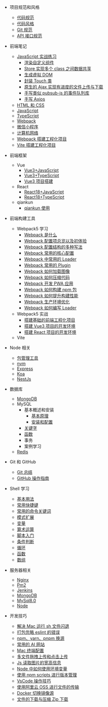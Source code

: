 - 项目规范和风格
  - [代码规范](/docs/项目规范和风格/代码规范.md)
  - [代码风格](/docs/项目规范和风格/代码风格.md)
  - [Git 规范](/docs/项目规范和风格/Git规范.md)
  - [API 接口规范](/docs/项目规范和风格/API接口规范.md)
- 前端笔记

  - [JavaScript 实战练习](/docs/前端笔记/JavaScript实战练习.md)
    - [渲染自定义组件](/docs/前端笔记/JavaScript实战练习/渲染自定义组件.md)
    - [Store 实现多个 class 之间数据共享](/docs/前端笔记/JavaScript实战练习/Store实现多个class之间数据共享.md)
    - [生成虚拟 DOM](/docs/前端笔记/JavaScript实战练习/生成虚拟DOM.md)
    - [封装 Touch 类](/docs/前端笔记/JavaScript实战练习/封装Touch类.md)
    - [原生的 Ajax 实现有进度的文件上传与下载](/docs/前端笔记/JavaScript实战练习/原生的Ajax实现有进度的文件上传与下载.md)
    - [手写类似 pubsub-js 的事件队列库](/docs/前端笔记/JavaScript实战练习/手写类似pubsub-js的事件队列库.md)
    - [手写 Axios](/docs/前端笔记/JavaScript实战练习/手写Axios.md)
  - [HTML 和 CSS](/docs/前端笔记/HTML和CSS.md)
  - [JavaScript](/docs/前端笔记/JavaScript.md)
  - [TypeScript](/docs/前端笔记/TypeScript.md)
  - [Webpack](/docs/前端笔记/Webpack.md)
  - [微信小程序](/docs/前端笔记/微信小程序.md)
  - [计算机网络](/docs/前端笔记/计算机网络.md)
  - [Webpack 搭建工程化项目](/docs/前端笔记/Webpack搭建工程化项目.md)
  - [Vite 搭建工程化项目](/docs/前端笔记/Vite搭建工程化项目.md)

- 前端框架

  - Vue
    - [Vue3+JavaScript](/docs/前端框架/Vue/Vue3+JavaScript.md)
    - [Vue3+TypeScript](/docs/前端框架/Vue/Vue3+TypeScript.md)
    - [Vue3 项目搭建](/docs/前端框架/Vue/Vue3项目搭建.md)
  - React
    - [React18+JavaScript](/docs/前端框架/React/React18+JavaScript.md)
    - [React18+TypeScript](/docs/前端框架/React/React18+TypeScript.md)
  - qiankun
    - [qiankun 使用](/docs/前端框架/qiankun/qiankun.md)

- 前端构建工具
  - Webpack5 学习
    - [Webpack 是什么](/docs/前端构建工具/Webpack5学习/Webpack是什么.md)
    - [Webpack 配置项总览以及初体验](/docs/前端构建工具/Webpack5学习/Webpack配置项总览以及初体验.md)
    - [Webpack 配置结构的多种写法](/docs/前端构建工具/Webpack5学习/Webpack配置结构的多种写法.md)
    - [Webpack 常用的核心配置](/docs/前端构建工具/Webpack5学习/Webpack常用的核心配置.md)
    - [Webpack 中常用的 Loader](/docs/前端构建工具/Webpack5学习/Webpack中常用的Loader.md)
    - [Webpack 常用的 Plugin](/docs/前端构建工具/Webpack5学习/Webpack常用的Plugin.md)
    - [Webpack 如何加载图像](/docs/前端构建工具/Webpack5学习/Webpack如何加载图像.md)
    - [Webpack 如何压缩代码](/docs/前端构建工具/Webpack5学习/Webpack如何压缩代码.md)
    - [Webpack 开发 PWA 应用](/docs/前端构建工具/Webpack5学习/Webpack开发PWA应用.md)
    - [Webpack 如何构建 npm 包](/docs/前端构建工具/Webpack5学习/Webpack如何构建npm包.md)
    - [Webpack 如何提升构建性能](/docs/前端构建工具/Webpack5学习/Webpack如何提升构建性能.md)
    - [Webpack 生产环境优化](/docs/前端构建工具/Webpack5学习/Webpack生产环境优化.md)
    - [Webpack 如何编写 Loader](/docs/前端构建工具/Webpack5学习/Webpack如何编写Loader.md)
  - Webpack5 实战
    - [搭建基础的前端工程化项目](/docs/前端构建工具/Webpack5实战/搭建基础的前端工程化项目.md)
    - [搭建 Vue3 项目的开发环境](/docs/前端构建工具/Webpack5实战/搭建Vue3项目的开发环境.md)
    - [搭建 React 项目的开发环境](/docs/前端构建工具/Webpack5实战/搭建React项目的开发环境.md)
  - Vite
- Node 相关
  - [包管理工具](/docs/Node相关/包管理工具.md)
  - [nvm](/docs/Node相关/nvm.md)
  - [Express](/docs/Node相关/Express.md)
  - [Koa](/docs/Node相关/Koa.md)
  - [NestJs](/docs/Node相关/NestJs.md)
- 数据库

  - [MongoDB](/docs/数据库/MongoDB.md)
  - MySQL
    - 基本概述和安装
      - [基本原理](/docs/数据库/MySQL/基本概述和安装/基本原理.md)
      - [安装和配置](/docs/数据库/MySQL/基本概述和安装/安装配置.md)
    - [关键字](/docs/数据库/MySQL/关键字.md)
    - [函数](/docs/数据库/MySQL/函数.md)
    - 事务
    - 案例学习
  - [Redis](/docs/数据库/Redis.md)

- Git 和 GitHub

  - [Git 总结](/docs/Git和GitHub/Git总结.md)
  - [GitHub 操作指南](/docs/Git和GitHub/GitHub操作指南.md)

- Shell 学习

  - [基本用法](/docs/Shell学习/基本用法.md)
  - [常用快捷键](/docs/Shell学习/常用快捷键.md)
  - [常用的命令关键词](/docs/Shell学习/常用的命令关键词.md)
  - [模式扩展](/docs/Shell学习/模式扩展.md)
  - [变量](/docs/Shell学习/变量.md)
  - [算术运算](/docs/Shell学习/算术运算.md)
  - [脚本入门](/docs/Shell学习/脚本入门.md)
  - [条件判断](/docs/Shell学习/条件判断.md)
  - [循环](/docs/Shell学习/循环.md)
  - [函数](/docs/Shell学习/函数.md)
  - [数组](/docs/Shell学习/数组.md)

- 服务器相关
  - [Nginx](/docs/服务器相关/Nginx.md)
  - [Pm2](/docs/服务器相关/Pm2.md)
  - [Jenkins](/docs/服务器相关/Jenkins.md)
  - [MongoDB](/docs/服务器相关/MongoDB.md)
  - [MySql8.0](/docs/服务器相关/MySQL8.0.md)
  - [Node](/docs/服务器相关/Node.md)
- 开发技巧

  - [解决 Mac 运行 sh 文件闪退](/docs/开发技巧/解决Mac运行sh文件闪退.md)
  - [打包忽略 eslint 的错误](/docs/开发技巧/打包忽略eslint的错误.md)
  - [npm、yarn、pnpm 换源](/docs/开发技巧/npm、yarn、pnpm换源.md)
  - [常用的 AI 网站](/docs/开发技巧/常用的AI网站.md)
  - [Mac 终端配置](/docs/开发技巧/mac终端配置.md)
  - [多文件拖拽上传和点击上传](/docs/开发技巧/多文件拖拽上传和点击上传.md)
  - [Js 读取图片的宽高信息](/docs/开发技巧/Js读取图片的宽高信息.md)
  - [Node 中如何使用环境变量](/docs/开发技巧/Node中如何使用环境变量.md)
  - [使用 npm scripts 进行版本管理](/docs/开发技巧/使用npmscripts进行版本管理.md)
  - [VsCode 操作技巧](/docs/开发技巧/VsCode操作技巧.md)
  - [使用阿里云 OSS 进行文件的传输](/docs/开发技巧/使用阿里云OSS进行文件的传输.md)
  - [Docker 切换镜像源](/docs/开发技巧/Docker切换镜像源.md)
  - [文件的下载与压缩 Zip 下载](/docs/开发技巧/文件的下载与压缩Zip下载.md)
